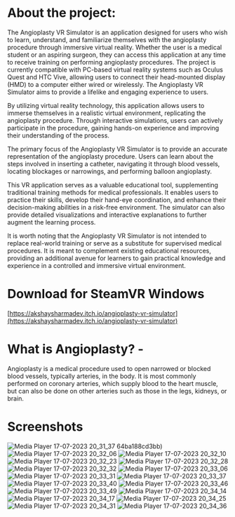 # About the project:
The Angioplasty VR Simulator is an application designed for users who wish to learn, understand, and familiarize themselves with the angioplasty procedure through immersive virtual reality. Whether the user is a medical student or an aspiring surgeon, they can access this application at any time to receive training on performing angioplasty procedures. The project is currently compatible with PC-based virtual reality systems such as Oculus Quest and HTC Vive, allowing users to connect their head-mounted display (HMD) to a computer either wired or wirelessly. The Angioplasty VR Simulator aims to provide a lifelike and engaging experience to users.

By utilizing virtual reality technology, this application allows users to immerse themselves in a realistic virtual environment, replicating the angioplasty procedure. Through interactive simulations, users can actively participate in the procedure, gaining hands-on experience and improving their understanding of the process.

The primary focus of the Angioplasty VR Simulator is to provide an accurate representation of the angioplasty procedure. Users can learn about the steps involved in inserting a catheter, navigating it through blood vessels, locating blockages or narrowings, and performing balloon angioplasty. 

This VR application serves as a valuable educational tool, supplementing traditional training methods for medical professionals. It enables users to practice their skills, develop their hand-eye coordination, and enhance their decision-making abilities in a risk-free environment. The simulator can also provide detailed visualizations and interactive explanations to further augment the learning process.

It is worth noting that the Angioplasty VR Simulator is not intended to replace real-world training or serve as a substitute for supervised medical procedures. It is meant to complement existing educational resources, providing an additional avenue for learners to gain practical knowledge and experience in a controlled and immersive virtual environment.

# Download for SteamVR Windows
[https://akshaysharmadev.itch.io/angioplasty-vr-simulator](https://akshaysharmadev.itch.io/angioplasty-vr-simulator)

# What is Angioplasty? - 
Angioplasty is a medical procedure used to open narrowed or blocked blood vessels, typically arteries, in the body. It is most commonly performed on coronary arteries, which supply blood to the heart muscle, but can also be done on other arteries such as those in the legs, kidneys, or brain.

# Screenshots
![Media Player 17-07-2023 20_31_37](https://github.com/AkshaySharmaDEV/Angioplasty-VR-Simulator/assets/68364794/a2745a04-fc2c-44bb-91ca-326eed973f71)
64ba188cd3bb)
![Media Player 17-07-2023 20_32_06](https://github.com/AkshaySharmaDEV/Angioplasty-VR-Simulator/assets/68364794/0e9bddee-f3af-4889-aeb1-7c4eb9f52628)
![Media Player 17-07-2023 20_32_10](https://github.com/AkshaySharmaDEV/Angioplasty-VR-Simulator/assets/68364794/699a9baa-2cea-4100-a4c0-ac251761e3d3)
![Media Player 17-07-2023 20_32_23](https://github.com/AkshaySharmaDEV/Angioplasty-VR-Simulator/assets/68364794/feba69d5-36eb-495c-8398-6229089d666d)
![Media Player 17-07-2023 20_32_28](https://github.com/AkshaySharmaDEV/Angioplasty-VR-Simulator/assets/68364794/85306079-3cbc-4549-a192-9eed4f786242)
![Media Player 17-07-2023 20_32_32](https://github.com/AkshaySharmaDEV/Angioplasty-VR-Simulator/assets/68364794/9feabf59-f76f-47fb-84de-0e4d61c9df3a)
![Media Player 17-07-2023 20_33_06](https://github.com/AkshaySharmaDEV/Angioplasty-VR-Simulator/assets/68364794/42c97697-df32-4367-a038-987252a9fdef)
![Media Player 17-07-2023 20_33_31](https://github.com/AkshaySharmaDEV/Angioplasty-VR-Simulator/assets/68364794/39bb96e0-3c3d-43eb-9cc9-e5f53051a6d9)
![Media Player 17-07-2023 20_33_37](https://github.com/AkshaySharmaDEV/Angioplasty-VR-Simulator/assets/68364794/6753e1a2-5256-41db-982b-b6d06c92be02)
![Media Player 17-07-2023 20_33_40](https://github.com/AkshaySharmaDEV/Angioplasty-VR-Simulator/assets/68364794/b3043a3e-25dc-4681-bf2d-455b4d6d2166)
![Media Player 17-07-2023 20_33_46](https://github.com/AkshaySharmaDEV/Angioplasty-VR-Simulator/assets/68364794/0cd4b197-b4fd-402d-8b5e-0a7b579db0d6)
![Media Player 17-07-2023 20_33_49](https://github.com/AkshaySharmaDEV/Angioplasty-VR-Simulator/assets/68364794/92cd02a8-1a03-4343-bc0e-82b7597dda38)
![Media Player 17-07-2023 20_34_14](https://github.com/AkshaySharmaDEV/Angioplasty-VR-Simulator/assets/68364794/cb8cac2b-db7f-4a5c-88a5-32195b499d7e)
![Media Player 17-07-2023 20_34_17](https://github.com/AkshaySharmaDEV/Angioplasty-VR-Simulator/assets/68364794/cef3f07f-90a5-4bd2-b090-f7c1f180bda6)
![Media Player 17-07-2023 20_34_25](https://github.com/AkshaySharmaDEV/Angioplasty-VR-Simulator/assets/68364794/5bcc9188-c206-44b4-9e8f-1e202ccef3ed)
![Media Player 17-07-2023 20_34_31](https://github.com/AkshaySharmaDEV/Angioplasty-VR-Simulator/assets/68364794/b9ae32ec-8dfb-47c3-9477-0c6f4c41cef1)
![Media Player 17-07-2023 20_34_36](https://github.com/AkshaySharmaDEV/Angioplasty-VR-Simulator/assets/68364794/3d349ac5-e4f0-467c-b861-d84b9da2fb3f)














